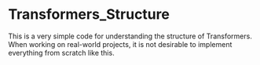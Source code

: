 # Transformers_Structure
 This is a very simple code for understanding the structure of Transformers. When working on real-world projects, it is not desirable to implement everything from scratch like this.
